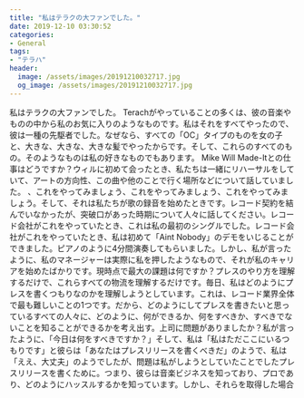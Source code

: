 ```yaml
---
title: "私はテラクの大ファンでした。"
date: 2019-12-10 03:30:52
categories:
- General
tags:
- "テラハ"
header:
  image: /assets/images/20191210032717.jpg
  og_image: /assets/images/20191210032717.jpg
---
```


私はテラクの大ファンでした。 Terachがやっていることの多くは、彼の音楽やものの中から私のお気に入りのようなものです。私はそれをすべてやったので、彼は一種の先駆者でした。なぜなら、すべての「OC」タイプのものを女の子と、大きな、大きな、大きな髪でやったからです。そして、これらのすべてのもの。そのようなものは私の好きなものでもあります。 Mike Will Made-Itとの仕事はどうですか？ウィルに初めて会ったとき、私たちは一緒にリハーサルをしていて、アートの方向性、この曲や他のことで行く場所などについて話していました。 、これをやってみましょう、これをやってみましょう、これをやってみましょう。そして、それは私たちが歌の録音を始めたときです。レコード契約を結んでいなかったが、突破口があった時期について人々に話してください。レコード会社がこれをやっていたとき、これは私の最初のシングルでした。レコード会社がこれをやっていたとき、私は初めて「Aint Nobody」のデモをいじることができました。ピアノのように4分間演奏してもらいました。しかし、私が言ったように、私のマネージャーは実際に私を押したようなもので、それが私のキャリアを始めたばかりです。現時点で最大の課題は何ですか？プレスのやり方を理解するだけで、これらすべての物流を理解するだけです。毎日、私はどのようにプレスを書くつもりなのかを理解しようとしています。これは、レコード業界全体で最も難しいことの1つです。だから、どのようにしてプレスを書きたいと思っているすべての人々に、どのように、何ができるか、何をすべきか、すべきでないことを知ることができるかを考え出す。上司に問題がありましたか？私が言ったように、「今日は何をすべきですか？」そして、私は「私はただここにいるつもりです」と彼らは「あなたはプレスリリースを書くべきだ」のようで、私は「ええ、大丈夫」のようでしたが、問題は私がしようとしていたことでしたプレスリリースを書くために。つまり、彼らは音楽ビジネスを知っており、プロであり、どのようにハッスルするかを知っています。しかし、それらを取得した場合
